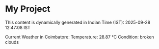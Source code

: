# My Project

This content is dynamically generated in Indian Time (IST): 2025-09-28 12:47:08 IST


Current Weather in Coimbatore:
Temperature: 28.87 °C
Condition: broken clouds
